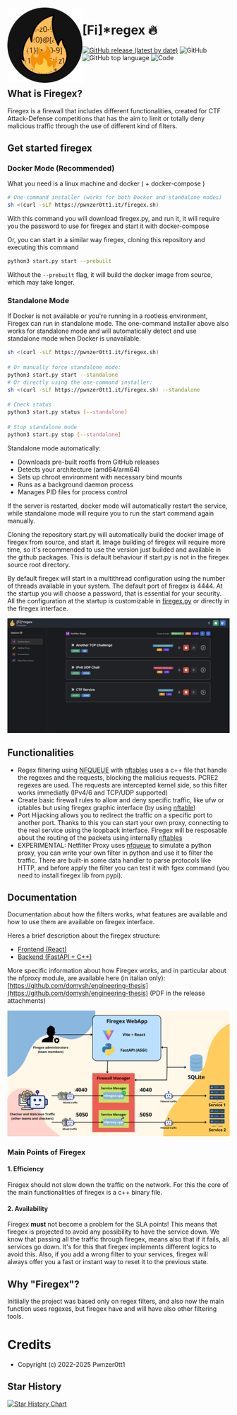 <h1><img align="left" src="docs/FiregexLogo.png" width="170" /><br />[Fi]*regex 🔥</h1>

<a href="https://github.com/Pwnzer0tt1/firegex/releases/latest"><img alt="GitHub release (latest by date)" src="https://img.shields.io/github/v/release/pwnzer0tt1/firegex?color=D62246&style=flat-square"></a> <img alt="GitHub" src="https://img.shields.io/github/license/pwnzer0tt1/firegex?style=flat-square"> <img alt="GitHub top language" src="https://img.shields.io/github/languages/top/pwnzer0tt1/firegex?style=flat-square&color=44AA44"> <img alt="Code" src="https://img.shields.io/github/languages/code-size/pwnzer0tt1/firegex?color=%237289DA&label=Code&style=flat-square">


<br />

## What is Firegex?
Firegex is a firewall that includes different functionalities, created for CTF Attack-Defense competitions that has the aim to limit or totally deny malicious traffic through the use of different kind of filters.

## Get started firegex

### Docker Mode (Recommended)
What you need is a linux machine and docker ( + docker-compose )
```bash
# One-command installer (works for both Docker and standalone modes)
sh <(curl -sLf https://pwnzer0tt1.it/firegex.sh)
```
With this command you will download firegex.py, and run it, it will require you the password to use for firegex and start it with docker-compose

Or, you can start in a similar way firegex, cloning this repository and executing this command
```bash
python3 start.py start --prebuilt
```

Without the `--prebuilt` flag, it will build the docker image from source, which may take longer.

### Standalone Mode
If Docker is not available or you're running in a rootless environment, Firegex can run in standalone mode. The one-command installer above also works for standalone mode and will automatically detect and use standalone mode when Docker is unavailable.

```bash
sh <(curl -sLf https://pwnzer0tt1.it/firegex.sh)

# Or manually force standalone mode:
python3 start.py start --standalone
# Or directly using the one-command installer:
sh <(curl -sLf https://pwnzer0tt1.it/firegex.sh) --standalone

# Check status
python3 start.py status [--standalone]

# Stop standalone mode
python3 start.py stop [--standalone]
```

Standalone mode automatically:
- Downloads pre-built rootfs from GitHub releases
- Detects your architecture (amd64/arm64)
- Sets up chroot environment with necessary bind mounts
- Runs as a background daemon process
- Manages PID files for process control

If the server is restarted, docker mode will automatically restart the service, while standalone mode will require you to run the start command again manually.

Cloning the repository start.py will automatically build the docker image of firegex from source, and start it.
Image building of firegex will require more time, so it's recommended to use the version just builded and available in the github packages.
This is default behaviour if start.py is not in the firegex source root directory.

By default firegex will start in a multithread configuration using the number of threads available in your system.
The default port of firegex is 4444. At the startup you will choose a password, that is essential for your security.
All the configuration at the startup is customizable in [firegex.py](./start.py) or directly in the firegex interface.

![Firegex Network scheme](docs/Firegex_Screenshot.png)

## Functionalities

- Regex filtering using [NFQUEUE](https://netfilter.org/projects/libnetfilter_queue/) with [nftables](https://netfilter.org/projects/nftables/) uses a c++ file that handle the regexes and the requests, blocking the malicius requests. PCRE2 regexes are used. The requests are intercepted kernel side, so this filter works immediatly (IPv4/6 and TCP/UDP supported)
- Create basic firewall rules to allow and deny specific traffic, like ufw or iptables but using firegex graphic interface (by using [nftable](https://netfilter.org/projects/nftables/))
- Port Hijacking allows you to redirect the traffic on a specific port to another port. Thanks to this you can start your own proxy, connecting to the real service using the loopback interface. Firegex will be resposable about the routing of the packets using internally [nftables](https://netfilter.org/projects/nftables/)
- EXPERIMENTAL: Netfilter Proxy uses [nfqueue](https://netfilter.org/projects/libnetfilter_queue/) to simulate a python proxy, you can write your own filter in python and use it to filter the traffic. There are built-in some data handler to parse protocols like HTTP, and before apply the filter you can test it with fgex command (you need to install firegex lib from pypi).

## Documentation

Documentation about how the filters works, what features are available and how to use them are available on firegex interface.

Heres a brief description about the firegex structure:

- [Frontend (React)](frontend/README.md)
- [Backend (FastAPI + C++)](backend/README.md)

More specific information about how Firegex works, and in particular about the nfproxy module, are available here (in italian only): [https://github.com/domysh/engineering-thesis](https://github.com/domysh/engineering-thesis) (PDF in the release attachments)

![Firegex Working Scheme](docs/FiregexInternals.png)

### Main Points of Firegex
#### 1. Efficiency
Firegex should not slow down the traffic on the network. For this the core of the main functionalities of firegex is a c++ binary file.
#### 2. Availability
Firegex **must** not become a problem for the SLA points!
This means that firegex is projected to avoid any possibility to have the service down. We know that passing all the traffic through firegex, means also that if it fails, all services go down. It's for this that firegex implements different logics to avoid this. Also, if you add a wrong filter to your services, firegex will always offer you a fast or instant way to reset it to the previous state.

## Why "Firegex"?
Initiially the project was based only on regex filters, and also now the main function uses regexes, but firegex have and will have also other filtering tools. 

# Credits
- Copyright (c) 2022-2025 Pwnzer0tt1

## Star History

<a href="https://star-history.com/#pwnzer0tt1/firegex&Date&secret=Z2hwXzJ3TWljWkV5SzBwd216YkJNSGo2OTd0YW1wRGRHZjIwR29jbA==">
 <picture>
   <source media="(prefers-color-scheme: dark)" srcset="https://api.star-history.com/svg?repos=pwnzer0tt1/firegex&type=Date&theme=dark&secret=Z2hwXzJ3TWljWkV5SzBwd216YkJNSGo2OTd0YW1wRGRHZjIwR29jbA==" />
   <source media="(prefers-color-scheme: light)" srcset="https://api.star-history.com/svg?repos=pwnzer0tt1/firegex&type=Date&secret=Z2hwXzJ3TWljWkV5SzBwd216YkJNSGo2OTd0YW1wRGRHZjIwR29jbA==" />
   <img alt="Star History Chart" src="https://api.star-history.com/svg?repos=pwnzer0tt1/firegex&type=Date&secret=Z2hwXzJ3TWljWkV5SzBwd216YkJNSGo2OTd0YW1wRGRHZjIwR29jbA==" />
 </picture>
</a>
